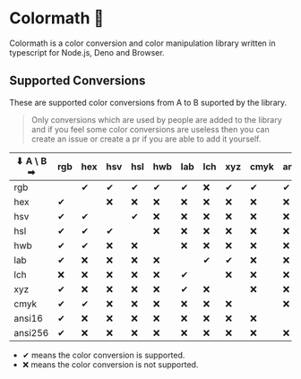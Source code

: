 # Colormath 🎨

Colormath is a color conversion and color manipulation library written in typescript for Node.js, Deno and Browser.

## Supported Conversions

These are supported color conversions from A to B suported by the library.

> Only conversions which are used by people are added to the library and if you feel some color conversions are useless then you can create an issue or create a pr if you are able to add it yourself.

| ⬇ A \ B ➡  | rgb | hex | hsv | hsl | hwb | lab | lch | xyz | cmyk | ansi16 | ansi256 |
|---------|-----|-----|-----|-----|-----|-----|-----|-----|------|--------|---------|
| rgb |  | ✔ | ✔ | ✔ | ✔ | ✔ | ❌ | ✔ | ✔ | ✔ | ✔ |
| hex | ✔ |  | ❌ | ❌ | ❌ | ❌ | ❌ | ❌ | ❌ | ❌ | ❌ |
| hsv | ✔ | ✔ |  | ✔ | ❌ | ❌ | ❌ | ❌ | ❌ | ❌ | ❌ |
| hsl | ✔ | ✔ | ✔ |  | ❌ | ❌ | ❌ | ❌ | ❌ | ❌ | ❌ |
| hwb | ✔ | ✔ | ❌ | ❌ |  | ❌ | ❌ | ❌ | ❌ | ❌ | ❌ |
| lab | ✔ | ❌ | ❌ | ❌ | ❌ |  | ✔ | ✔ | ❌ | ❌ | ❌ |
| lch | ❌ | ❌ | ❌ | ❌ | ❌ | ✔ |  | ❌ | ❌ | ❌ | ❌ |
| xyz | ✔ | ❌ | ❌ | ❌ | ❌ | ✔ | ❌ |  | ❌ | ❌ | ❌ |
| cmyk | ✔ | ✔ | ❌ | ❌ | ❌ | ❌ | ❌ | ❌ |  | ❌ | ❌ |
| ansi16 | ✔ | ❌ | ❌ | ❌ | ❌ | ❌ | ❌ | ❌ | ❌ |  | ❌ |
| ansi256 | ✔ | ❌ | ❌ | ❌ | ❌ | ❌ | ❌ | ❌ | ❌ | ❌ |  |

- ✔ means the color conversion is supported.
- ❌ means the color conversion is not supported.